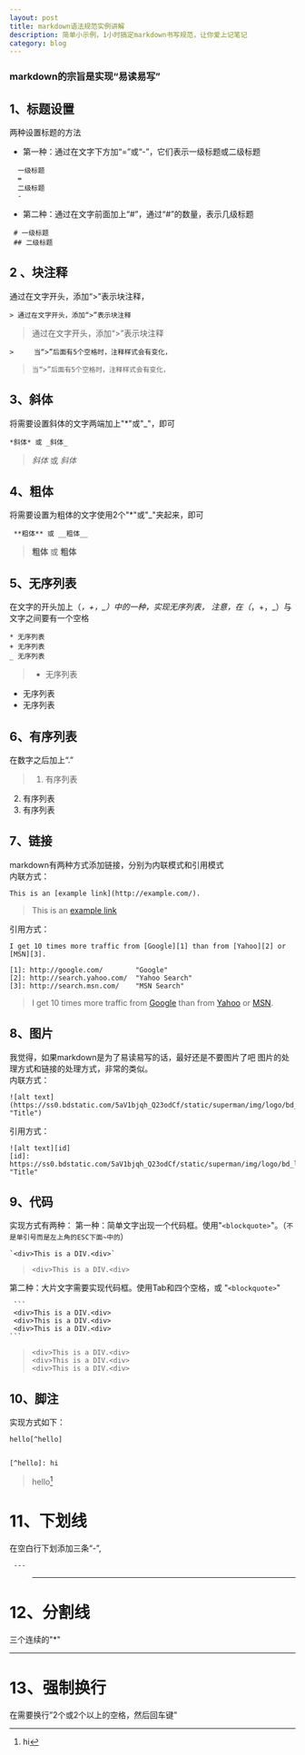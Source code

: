 ```yaml
---     
layout: post
title: markdown语法规范实例讲解
description: 简单小示例，1小时搞定markdown书写规范，让你爱上记笔记
category: blog
---   
```

 


### markdown的宗旨是实现“易读易写”

## 1、标题设置
两种设置标题的方法
* 第一种：通过在文字下方加“=”或“-”，它们表示一级标题或二级标题  

```
  一级标题
  =
  二级标题
  -
```


* 第二种：通过在文字前面加上“#”，通过“#”的数量，表示几级标题

 ```
  # 一级标题
  ## 二级标题
```

## 2 、块注释
通过在文字开头，添加“>”表示块注释，  

```
> 通过在文字开头，添加“>”表示块注释
```

> 通过在文字开头，添加“>”表示块注释 
> 

```
>     当“>”后面有5个空格时，注释样式会有变化，
```

>     当“>”后面有5个空格时，注释样式会有变化，

## 3、斜体
将需要设置斜体的文字两端加上"*"或"_"，即可  

```
*斜体* 或 _斜体_
```

> *斜体* 或  _斜体_

## 4、粗体
将需要设置为粗体的文字使用2个"*"或"_"夹起来，即可

     **粗体** 或 __粗体__

> **粗体** 或 __粗体__

## 5、无序列表
在文字的开头加上（*，+，_）中的一种，实现无序列表，
注意，在（*，+，_）与文字之间要有一个空格

    * 无序列表
    + 无序列表
    _ 无序列表

> * 无序列表
* 无序列表
* 无序列表

## 6、有序列表
在数字之后加上“.”

> 1. 有序列表
2. 有序列表
3. 有序列表

## 7、链接
markdown有两种方式添加链接，分别为内联模式和引用模式  
内联方式：   

```  
This is an [example link](http://example.com/).  

```

>This is an [example link](http://example.com/)

引用方式：  
  
```
I get 10 times more traffic from [Google][1] than from [Yahoo][2] or [MSN][3].

[1]: http://google.com/        "Google"
[2]: http://search.yahoo.com/  "Yahoo Search"
[3]: http://search.msn.com/    "MSN Search"

```   

>I get 10 times more traffic from [Google][1] than from [Yahoo][2] or [MSN][3].

[1]: http://google.com/        "Google"
[2]: http://search.yahoo.com/  "Yahoo Search"
[3]: http://search.msn.com/    "MSN Search"


## 8、图片
我觉得，如果markdown是为了易读易写的话，最好还是不要图片了吧
图片的处理方式和链接的处理方式，非常的类似。  
内联方式：  

```
![alt text](https://ss0.bdstatic.com/5aV1bjqh_Q23odCf/static/superman/img/logo/bd_logo1_31bdc765.png "Title")
```

引用方式：  

```
![alt text][id]
[id]: https://ss0.bdstatic.com/5aV1bjqh_Q23odCf/static/superman/img/logo/bd_logo1_31bdc765.png "Title"

```

## 9、代码
实现方式有两种：
第一种：简单文字出现一个代码框。使用"`<blockquote>`"。（`不是单引号而是左上角的ESC下面~中的`）  

```
`<div>This is a DIV.<div>`
```

>`<div>This is a DIV.<div>`

第二种：大片文字需要实现代码框。使用Tab和四个空格，或 "```<blockquote>```"

     ```
     <div>This is a DIV.<div>
     <div>This is a DIV.<div>
     <div>This is a DIV.<div>
    ```

>     <div>This is a DIV.<div>
>     <div>This is a DIV.<div>
>     <div>This is a DIV.<div>  




## 10、脚注
实现方式如下：   

```
hello[^hello]


[^hello]: hi
```
>hello[^hello]

[^hello]: hi


# 11、下划线
在空白行下划添加三条“-”,

     ---
>---   
   
   

# 12、分割线
三个连续的"*"
***
   
   

# 13、强制换行
在需要换行”2个或2个以上的空格，然后回车键”
